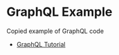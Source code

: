 # GraphQL Example

Copied example of GraphQL code

- [GraphQL Tutorial](https://www.graphql-java.com/tutorials/getting-started-with-spring-boot/)


